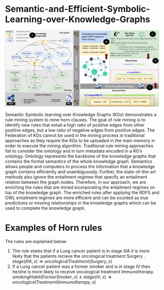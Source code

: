 # Semantic-and-Efficient-Symbolic-Learning-over-Knowledge-Graphs

![Motivating Example](./images/MotivatingEx_phd.svg "Motivating Example")

Semantic Symbolic learning over Knowledge Graphs (KGs) demonstrates a rule mining system to mine horn clauses.
The goal of rule mining is to identify new rules that entail a high ratio of positive edges from other positive edges, but a low ratio of negative edges from positive edges. 
The Federation of KGs cannot be used in the mining process in traditional approaches as they require the KGs to be uploaded in the main memory in order to execute the mining algorithm.
Traditional rule mining approaches fail to consider the ontology and in turn metadata encoded in a KG’s ontology. 
Ontology represents the backbone of the knowledge graphs that contains the formal semantics of the whole knowledge graph. 
Semantics allows people and computers to process the information that a knowledge graph contains efficiently and unambiguously. 
Further, the state-of-the-art methods also ignore the entailment regimes that specify an entailment relation between the graph nodes. 
Therefore, in our approach, we are enriching the rules that are mined incorporating the entailment regimes on top of the knowledge graph. The enriched rules after 
applying the RDFS and OWL entailment regimes are more efficient and can be counted as true predictions or missing relationships in the knowledge graphs which can be used to complete the knowledge graph.

# Examples of Horn rules

The rules are explained below:

1. The rule states that if a Lung cancer patient is in stage IIIA it is more likely that the patients recieve the oncological treatment Surgery .<br>$stage(IIIA, x) \Rightarrow oncologicalTreatment(Surgery, x)$ 
2. If a Lung cancer patient was a former smoker and is in stage IV then he/she is more likely to receive oncological treatment Immunotherapy.<br>$smokingHabit(FormerSmoker, x)\ \land\ stage(IV, x) \Rightarrow oncologicalTreatment(Immunotherapy, x)$

